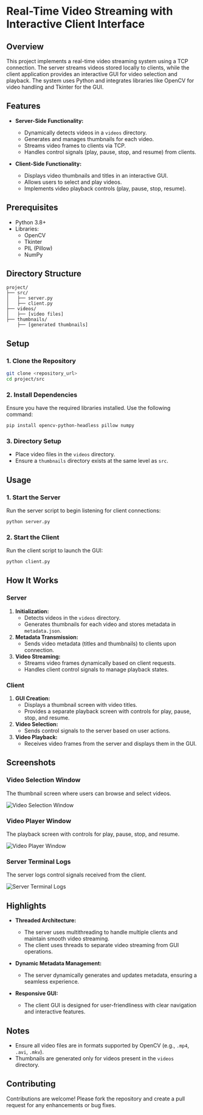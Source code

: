 # Real-Time Video Streaming with Interactive Client Interface

## Overview

This project implements a real-time video streaming system using a TCP connection. The server streams videos stored locally to clients, while the client application provides an interactive GUI for video selection and playback. The system uses Python and integrates libraries like OpenCV for video handling and Tkinter for the GUI.

## Features

- **Server-Side Functionality:**

  - Dynamically detects videos in a `videos` directory.
  - Generates and manages thumbnails for each video.
  - Streams video frames to clients via TCP.
  - Handles control signals (play, pause, stop, and resume) from clients.

- **Client-Side Functionality:**

  - Displays video thumbnails and titles in an interactive GUI.
  - Allows users to select and play videos.
  - Implements video playback controls (play, pause, stop, resume).

## Prerequisites

- Python 3.8+
- Libraries:
  - OpenCV
  - Tkinter
  - PIL (Pillow)
  - NumPy

## Directory Structure

```
project/
├── src/
│   ├── server.py
│   ├── client.py
├── videos/
│   ├── [video files]
├── thumbnails/
    ├── [generated thumbnails]
```

## Setup

### 1. Clone the Repository

```bash
git clone <repository_url>
cd project/src
```

### 2. Install Dependencies

Ensure you have the required libraries installed. Use the following command:

```bash
pip install opencv-python-headless pillow numpy
```

### 3. Directory Setup

- Place video files in the `videos` directory.
- Ensure a `thumbnails` directory exists at the same level as `src`.

## Usage

### 1. Start the Server

Run the server script to begin listening for client connections:

```bash
python server.py
```

### 2. Start the Client

Run the client script to launch the GUI:

```bash
python client.py
```

## How It Works

### Server

1. **Initialization:**
   - Detects videos in the `videos` directory.
   - Generates thumbnails for each video and stores metadata in `metadata.json`.
2. **Metadata Transmission:**
   - Sends video metadata (titles and thumbnails) to clients upon connection.
3. **Video Streaming:**
   - Streams video frames dynamically based on client requests.
   - Handles client control signals to manage playback states.

### Client

1. **GUI Creation:**
   - Displays a thumbnail screen with video titles.
   - Provides a separate playback screen with controls for play, pause, stop, and resume.
2. **Video Selection:**
   - Sends control signals to the server based on user actions.
3. **Video Playback:**
   - Receives video frames from the server and displays them in the GUI.

## Screenshots

### Video Selection Window
The thumbnail screen where users can browse and select videos.

![Video Selection Window](screenshots/home_page.png)

### Video Player Window
The playback screen with controls for play, pause, stop, and resume.

![Video Player Window](screenshots/video_screen.png)

### Server Terminal Logs
The server logs control signals received from the client.

![Server Terminal Logs](screenshots/server_log.png)

## Highlights

- **Threaded Architecture:**

  - The server uses multithreading to handle multiple clients and maintain smooth video streaming.
  - The client uses threads to separate video streaming from GUI operations.

- **Dynamic Metadata Management:**

  - The server dynamically generates and updates metadata, ensuring a seamless experience.

- **Responsive GUI:**

  - The client GUI is designed for user-friendliness with clear navigation and interactive features.

## Notes

- Ensure all video files are in formats supported by OpenCV (e.g., `.mp4`, `.avi`, `.mkv`).
- Thumbnails are generated only for videos present in the `videos` directory.

## Contributing

Contributions are welcome! Please fork the repository and create a pull request for any enhancements or bug fixes.

